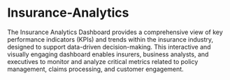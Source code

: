 # Insurance-Analytics
The Insurance Analytics Dashboard provides a comprehensive view of key performance indicators (KPIs) and trends within the insurance industry, designed to support data-driven decision-making. This interactive and visually engaging dashboard enables insurers, business analysts, and executives to monitor and analyze critical metrics related to policy management, claims processing, and customer engagement.
